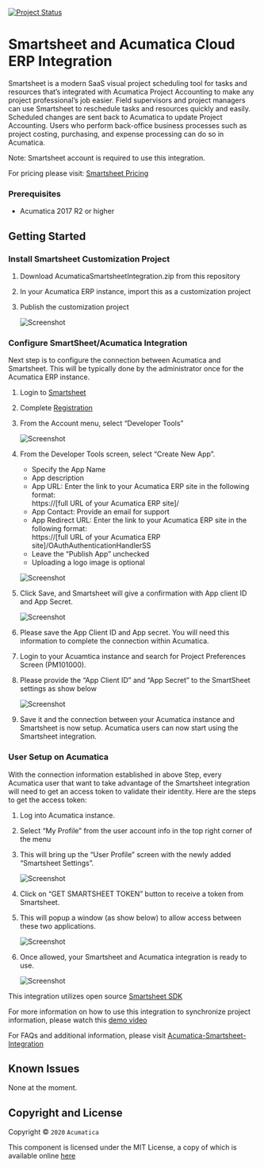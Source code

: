 [![Project Status](http://opensource.box.com/badges/active.svg)](http://opensource.box.com/badges)

Smartsheet and Acumatica Cloud ERP Integration
==================================

Smartsheet is a modern SaaS visual project scheduling tool for tasks and resources that’s integrated with Acumatica Project Accounting to make any project professional’s job easier. Field supervisors and project managers can use Smartsheet to reschedule tasks and resources quickly and easily. Scheduled changes are sent back to Acumatica to update Project Accounting. Users who perform back-office business processes such as project costing, purchasing, and expense processing can do so in Acumatica.

Note: Smartsheet account is required to use this integration. 

For pricing please visit: [Smartsheet Pricing](https://www.smartsheet.com/pricing)

### Prerequisites

* Acumatica 2017 R2 or higher

Getting Started
-----------

### Install Smartsheet Customization Project
1. Download AcumaticaSmartsheetIntegration.zip from this repository
2. In your Acumatica ERP instance, import this as a customization project
3. Publish the customization project

    ![Screenshot](/_ReadMeImages/Image1.png)

### Configure SmartSheet/Acumatica Integration
Next step is to configure the connection between Acumatica and Smartsheet. This will be typically done by the administrator once for the Acumatica ERP instance.

1. Login to [Smartsheet](http://www.smartsheet.com)
2. Complete [Registration](http://developers.smartsheet.com/register)
3. From the Account menu, select “Developer Tools”

    ![Screenshot](/_ReadMeImages/Image2.png)

4. From the Developer Tools screen, select “Create New App”. 
   
   *  Specify the App Name
   *  App description
   *	App URL: Enter the link to your Acumatica ERP site in the following format:  
      https://[full URL of your Acumatica ERP site]/      
   *	App Contact: Provide an email for support
   *	App Redirect URL: Enter the link to your Acumatica ERP site in the following format:      
      https://[full URL of your Acumatica ERP site]/OAuthAuthenticationHandlerSS 
   *	Leave the “Publish App” unchecked
   *	Uploading a logo image is optional

    ![Screenshot](/_ReadMeImages/Image3.png)

5. Click Save, and Smartsheet will give a confirmation with App client ID and App Secret.

    ![Screenshot](/_ReadMeImages/Image4.png)
  
6. Please save the App Client ID and App secret. You will need this information to complete the connection within Acumatica. 
7. Login to your Acuamtica instance and search for Project Preferences Screen (PM101000).
8. Please provide the “App Client ID” and “App Secret” to the SmartSheet settings as show below

    ![Screenshot](/_ReadMeImages/Image5.png)

9. Save it and the connection between your Acumatica instance and Smartsheet is now setup. Acumatica users can now start using the Smartsheet integration.

### User Setup on Acumatica

With the connection information established in above Step, every Acumatica user that want to take advantage of the Smartsheet integration will need to get an access token to validate their identity. Here are the steps to get the access token:

1. Log into Acumatica instance.
2. Select “My Profile” from the user account info in the top right corner of the menu
3. This will bring up the “User Profile” screen with the newly added “Smartsheet Settings”.

    ![Screenshot](/_ReadMeImages/Image6.png)

4. Click on “GET SMARTSHEET TOKEN” button to receive a token from Smartsheet.
5. This will popup a window (as show below) to allow access between these two applications. 

    ![Screenshot](/_ReadMeImages/Image7.png)
  
6. Once allowed, your Smartsheet and Acumatica integration is ready to use.

    ![Screenshot](/_ReadMeImages/Image8.png)

This integration utilizes open source [Smartsheet SDK](https://github.com/smartsheet-platform/smartsheet-csharp-sdk)

For more information on how to use this integration to synchronize project information, please watch this [demo video](https://youtu.be/tkeiSayV9x0)

For FAQs and additional information, please visit [Acumatica-Smartsheet-Integration](https://www.acumatica.com/extensions/acumatica-smartsheet-integration)

Known Issues
------------
None at the moment.

## Copyright and License

Copyright © `2020` `Acumatica`

This component is licensed under the MIT License, a copy of which is available online [here](LICENSE.md)
